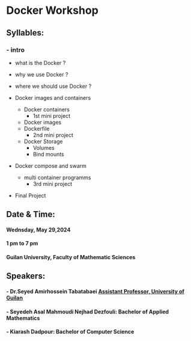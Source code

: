 # Docker Workshop
## Syllables: 
### - intro
   - what is the Docker ?
   - why we use Docker ?
   - where we should use Docker ?
- Docker images and containers
   - Docker containers
      - 1st mini project
   - Docker images
   - Dockerfile
      - 2nd mini project
   - Docker Storage
      - Volumes
      - Bind mounts
     
- Docker compose and swarm
  - multi container programms
    - 3rd mini project
- Final Project
  
## Date & Time:
#### Wednsday,  May  29,2024
#### 1 pm to 7 pm
#### Guilan University, Faculty of Mathematic Sciences

## Speakers:
#### - Dr.Seyed Amirhossein Tabatabaei [Assistant Professor, University of Guilan](https://scholar.google.com/citations?hl=en&user=HEBT11YAAAAJ)
#### - Seyedeh Asal Mahmoudi Nejhad Dezfouli: Bachelor of Applied Mathematics
#### - Kiarash Dadpour: Bachelor of Computer Science

